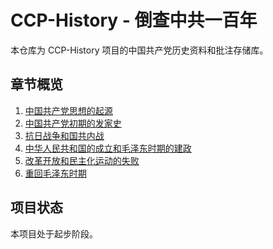 # CCP-History - 倒查中共一百年

本仓库为 CCP-History 项目的中国共产党历史资料和批注存储库。

## 章节概览

1. [中国共产党思想的起源](CHAPTER1.md)
2. [中国共产党初期的发家史](CHAPTER2.md)
3. [抗日战争和国共内战](CHAPTER3.md)
4. [中华人民共和国的成立和毛泽东时期的建政](CHAPTER4.md)
5. [改革开放和民主化运动的失败](CHAPTER5.md)
6. [重回毛泽东时期](CHAPTER6.md)

## 项目状态

本项目处于起步阶段。
